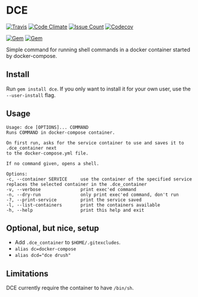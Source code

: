 DCE
===

[![Travis](https://img.shields.io/travis/xendk/dce.svg?style=for-the-badge)](https://travis-ci.org/xendk/dce)
[![Code Climate](https://img.shields.io/codeclimate/maintainability/xendk/dce.svg?style=for-the-badge)](https://codeclimate.com/github/xendk/dce)
[![Issue Count](https://img.shields.io/codeclimate/issues/github/xendk/dce.svg?style=for-the-badge)](https://codeclimate.com/github/xendk/dce)
[![Codecov](https://img.shields.io/codecov/c/github/xendk/dce.svg?style=for-the-badge)](https://codecov.io/gh/xendk/dce)

[![Gem](https://img.shields.io/gem/v/dce.svg?style=for-the-badge)](https://rubygems.org/gems/dce)
[![Gem](https://img.shields.io/gem/dt/dce.svg?style=for-the-badge)](https://rubygems.org/gems/dce)

Simple command for running shell commands in a docker container
started by docker-compose.

Install
-------------------------
Run `gem install dce`. If you only want to install it for your own user, use the `--user-install` flag.

Usage
-------------------------
```shell
Usage: dce [OPTIONS]... COMMAND
Runs COMMAND in docker-compose container.

On first run, asks for the service container to use and saves it to .dce_container next
to the docker-compose.yml file.

If no command given, opens a shell.

Options:
-c, --container SERVICE     use the container of the specified service
replaces the selected container in the .dce_container
-v, --verbose               print exec'ed command
-n, --dry-run               only print exec'ed command, don't run
-?, --print-service         print the service saved
-l, --list-containers       print the containers available
-h, --help                  print this help and exit
```

Optional, but nice, setup
-------------------------

* Add `.dce_container` to `$HOME/.gitexcludes`.
* `alias dc=docker-compose`
* `alias dcd="dce drush"`

Limitations
-----------

DCE currently require the container to have `/bin/sh`.
